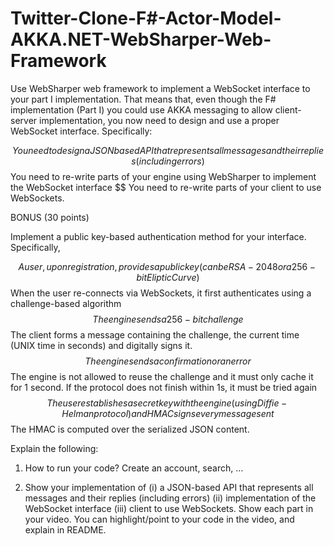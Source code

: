 # Twitter-Clone-F#-Actor-Model-AKKA.NET-WebSharper-Web-Framework

Use WebSharper web framework to implement a WebSocket interface to your part I implementation. That means that, even though the F#  implementation (Part I) you could use AKKA messaging to allow client-server implementation, you now need to design and use a proper WebSocket interface. Specifically:

$$    You need to design a JSON based API that  represents all messages and their replies (including errors)
$$    You need to re-write parts of your engine using WebSharper to implement the WebSocket interface
$$    You need to re-write parts of your client to use WebSockets.

BONUS (30 points)

Implement a public key-based authentication method for your interface. Specifically,

$$    A user, upon registration, provides a public key (can be RSA-2048 or a 256-bit ElipticCurve)
$$    When the user re-connects via WebSockets, it first authenticates using a challenge-based algorithm
$$    The engine sends a 256-bit challenge
$$    The client forms a message containing the challenge, the current time (UNIX time in seconds) and digitally signs it.
$$    The engine sends a confirmation or an error
$$    The engine is not allowed to reuse the challenge and it must only cache it for 1 second. If the protocol does not finish within 1s, it must be tried again
$$    The user establishes a secret key with the engine (using Diffie-Helman protocol) and HMAC signs every message sent
$$    The HMAC is computed over the serialized JSON content.
 
Explain the following:

1. How to run your code? Create an account, search, …

2. Show your implementation of (i) a JSON-based API that represents all messages and their replies (including errors) (ii) implementation of the WebSocket interface (iii) client to use WebSockets. Show each part in your video. You can highlight/point to your code in the video, and explain in README.
